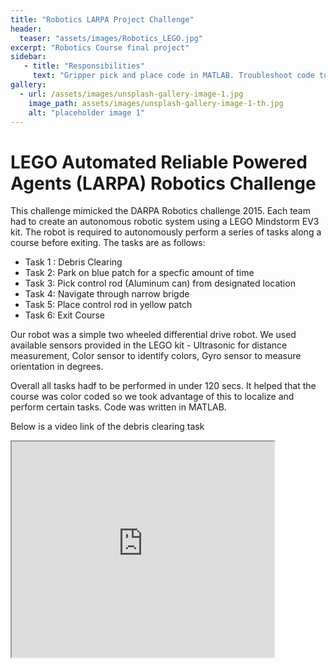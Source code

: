 ```yaml
---
title: "Robotics LARPA Project Challenge"
header:
  teaser: "assets/images/Robotics_LEGO.jpg"
excerpt: "Robotics Course final project"
sidebar:
   - title: "Responsibilities"
     text: "Gripper pick and place code in MATLAB. Troubleshoot code to identify " 
gallery:
  - url: /assets/images/unsplash-gallery-image-1.jpg
    image_path: assets/images/unsplash-gallery-image-1-th.jpg
    alt: "placeholder image 1"
---
```


<html>
<body>

<h1>LEGO Automated Reliable Powered Agents (LARPA) Robotics Challenge</h1>
<p>
This challenge mimicked the DARPA Robotics challenge 2015. Each team had to create an autonomous robotic system using a LEGO Mindstorm EV3 kit. The robot is required to autonomously perform a series of tasks along a course before exiting. The tasks are as follows:
<ul>
  <li>Task 1 : Debris Clearing</li>
  <li>Task 2: Park on blue patch for a specfic amount of time</li>
  <li>Task 3: Pick control rod (Aluminum can) from designated location </li>
  <li> Task 4: Navigate through narrow brigde </li>
  <li> Task 5: Place control rod in yellow patch</li>
  <li>Task 6: Exit Course </li>
</ul>  
Our robot was a simple two wheeled differential drive robot. We used available sensors provided in the LEGO kit - Ultrasonic for distance measurement, Color sensor to identify colors, Gyro sensor to measure orientation in degrees. 

Overall all tasks hadf to be performed in under 120 secs. It helped that the course was color coded so we took advantage of this to localize and perform certain tasks. Code was written in MATLAB. 

Below is a video link of the debris clearing task 
<iframe width="420" height="345" src="https://www.youtube.com/watch?v=qQem7EBzldo&feature=youtu.be">
</iframe>
</p>

</body>
</html>









